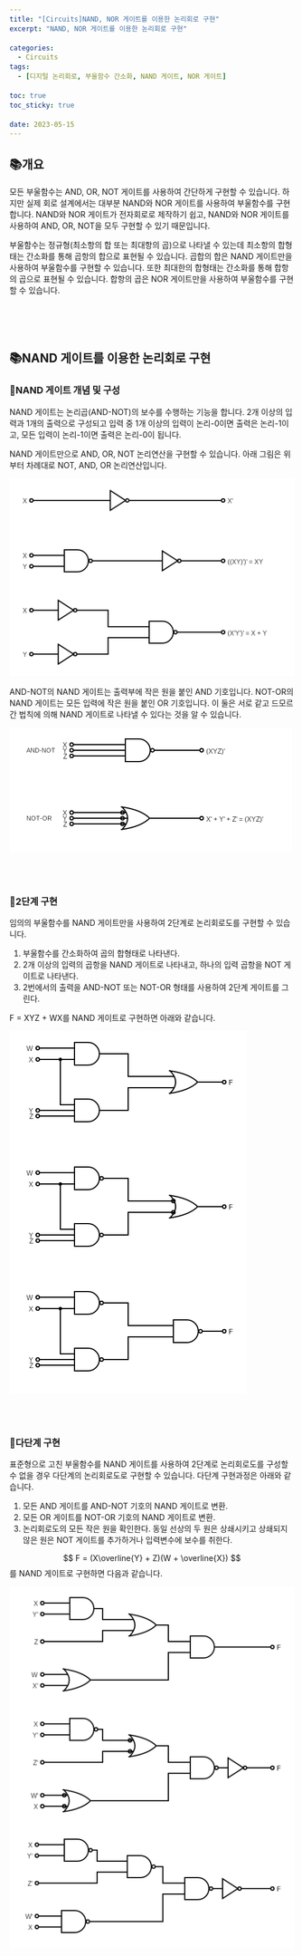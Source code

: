 ```yaml
---
title: "[Circuits]NAND, NOR 게이트를 이용한 논리회로 구현"
excerpt: "NAND, NOR 게이트를 이용한 논리회로 구현"

categories:
  - Circuits
tags:
  - [디지털 논리회로, 부울함수 간소화, NAND 게이트, NOR 게이트]

toc: true
toc_sticky: true

date: 2023-05-15
---
```


## 📚개요
모든 부울함수는 AND, OR, NOT 게이트를 사용하여 간단하게 구현할 수 있습니다. 하지만 실제 회로 설계에서는 대부분 NAND와 NOR 게이트를 사용하여 부울함수를 구현합니다. NAND와 NOR 게이트가 전자회로로 제작하기 쉽고, NAND와 NOR 게이트를 사용하여 AND, OR, NOT을 모두 구현할 수 있기 때문입니다.

부울함수는 정규형(최소항의 합 또는 최대항의 곱)으로 나타낼 수 있는데 최소항의 합형태는 간소화를 통해 곱항의 합으로 표현될 수 있습니다. 곱합의 합은 NAND 게이트만을 사용하여 부울함수를 구현할 수 있습니다. 또한 최대한의 합형태는 간소화를 통해 합항의 곱으로 표현될 수 있습니다. 합항의 곱은 NOR 게이트만을 사용하여 부울함수를 구현할 수 있습니다.

<br><br><br>

## 📚NAND 게이트를 이용한 논리회로 구현
### 📄NAND 게이트 개념 및 구성
NAND 게이트는 논리곱(AND-NOT)의 보수를 수행하는 기능을 합니다. 2개 이상의 입력과 1개의 출력으로 구성되고 입력 중 1개 이상의 입력이 논리-0이면 출력은 논리-1이고, 모든 입력이 논리-1이면 출력은 논리-0이 됩니다.

NAND 게이트만으로 AND, OR, NOT 논리연산을 구현할 수 있습니다. 아래 그림은 위 부터 차례대로 NOT, AND, OR 논리연산입니다.

![NANDgate](\assets\images\Circuits\NAND.png)

AND-NOT의 NAND 게이트는 출력부에 작은 원을 붙인 AND 기호입니다. NOT-OR의 NAND 게이트는 모든 입력에 작은 원을 붙인 OR 기호입니다. 이 둘은 서로 같고 드모르간 법칙에 의해 NAND 게이트로 나타낼 수 있다는 것을 알 수 있습니다.

![NANDgate2](\assets\images\Circuits\NAND2.png)

<br><br>

### 📄2단계 구현
임의의 부울함수를 NAND 게이트만을 사용하여 2단계로 논리회로도를 구현할 수 있습니다.

1. 부울함수를 간소화하여 곱의 합형태로 나타낸다.
2. 2개 이상의 입력의 곱항을 NAND 게이트로 나타내고, 하나의 입력 곱항을 NOT 게이트로 나타낸다.
3. 2번에서의 출력을 AND-NOT 또는 NOT-OR 형태를 사용하여 2단계 게이트를 그린다.

F = XYZ + WX를 NAND 게이트로 구현하면 아래와 같습니다.

![TwoLevelNAND](\assets\images\Circuits\TwoLevelNAND.png)

<br><br>

### 📄다단계 구현
표준형으로 고친 부울함수를 NAND 게이트를 사용하여 2단계로 논리회로도를 구성할 수 없을 경우 다단계의 논리회로도로 구현할 수 있습니다. 다단계 구현과정은 아래와 같습니다.

1. 모든 AND 게이트를 AND-NOT 기호의 NAND 게이트로 변환.
2. 모든 OR 게이트를 NOT-OR 기호의 NAND 게이트로 변환.
3. 논리회로도의 모든 작은 원을 확인한다. 동일 선상의 두 원은 상쇄시키고 상쇄되지 않은 원은 NOT 게이트를 추가하거나 입력변수에 보수를 취한다.

$$ F = (X\overline{Y} + Z)(W + \overline{X}) $$를 NAND 게이트로 구현하면 다음과 같습니다.

![MultiLevelLevelNAND](\assets\images\Circuits\MultiLevelNAND.png)

<br><br>